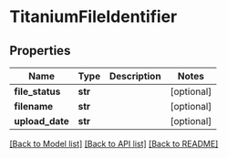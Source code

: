 # TitaniumFileIdentifier


## Properties
Name | Type | Description | Notes
------------ | ------------- | ------------- | -------------
**file_status** | **str** |  | [optional] 
**filename** | **str** |  | [optional] 
**upload_date** | **str** |  | [optional] 

[[Back to Model list]](../README.md#documentation-for-models) [[Back to API list]](../README.md#documentation-for-api-endpoints) [[Back to README]](../README.md)


